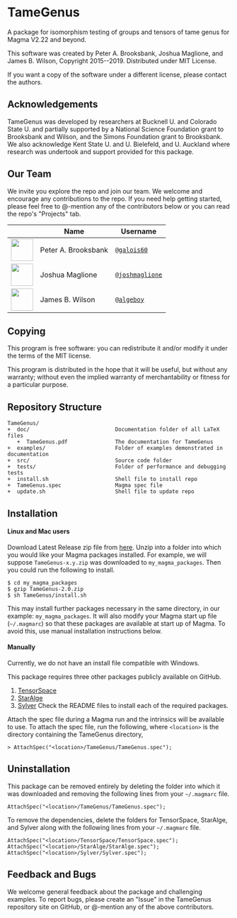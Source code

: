 # TameGenus

A package for isomorphism testing of groups and tensors of tame genus for Magma 
V2.22 and beyond. 

This software was created by Peter A. Brooksbank, Joshua Maglione, and James B. 
Wilson, Copyright 2015--2019. Distributed under MIT License.

If you want a copy of the software under a different license, please contact 
the authors. 



## Acknowledgements

TameGenus was developed by researchers at Bucknell U. and Colorado State U. and
partially supported by a National Science Foundation grant to Brooksbank and 
Wilson, and the Simons Foundation grant to Brooksbank.  We also acknowledge 
Kent State U. and U. Bielefeld, and U. Auckland where research was undertook 
and support provided for this package.



## Our Team

We invite you explore the repo and join our team.  We welcome and encourage any contributions to the repo. If you need help getting started, please feel free to @-mention any of the contributors below or you can read the repo's "Projects" tab.

|                                                                              | Name                | Username                         | 
-------------------------------------------------------------------------------|---------------------|----------------------------------|
<img src="https://avatars.githubusercontent.com/galois60" height="50px"/>      | Peter A. Brooksbank | [`@galois60`](https://github.com/galois60)                |
<img src="https://avatars.githubusercontent.com/joshmaglione" height="50px"/>  | Joshua Maglione     | [`@joshmaglione`](https://github.com/joshmaglione)        |
<img src="https://avatars.githubusercontent.com/algeboy" height="50px"/>       | James B. Wilson     | [`@algeboy`](https://github.com/algeboy)                  |



## Copying 

This program is free software: you can redistribute it and/or modify it 
under the terms of the MIT license.

This program is distributed in the hope that it will be useful, but without any
warranty; without even the implied warranty of merchantability or fitness for a
particular purpose. 



## Repository Structure
```
TameGenus/
+  doc/                           Documentation folder of all LaTeX files
   +  TameGenus.pdf               The documentation for TameGenus
+  examples/                      Folder of examples demonstrated in documentation
+  src/                           Source code folder 
+  tests/                         Folder of performance and debugging tests
+  install.sh                     Shell file to install repo
+  TameGenus.spec                 Magma spec file
+  update.sh                      Shell file to update repo
```



## Installation 

#### Linux and Mac users

Download Latest Release zip file from 
[here](https://github.com/thetensor-space/TameGenus/releases).
Unzip into a folder into which you would like your Magma packages installed.
For example, we will suppose `TameGenus-x.y.zip` was downloaded to 
`my_magma_packages`. Then you could run the following to install.
```
$ cd my_magma_packages
$ gzip TameGenus-2.0.zip
$ sh TameGenus/install.sh
```

This may install further packages necessary in the same directory, in our 
example: `my_magma_packages`. It will also modify your Magma start up file 
(`~/.magmarc`) so that these packages are available at start up of Magma. To 
avoid this, use manual installation instructions below.


#### Manually

Currently, we do not have an install file compatible with Windows. 

This package requires three other packages publicly available on GitHub.
  1. [TensorSpace](https://github.com/thetensor-space/TensorSpace)
  2. [StarAlge](https://github.com/thetensor-space/StarAlge)
  3. [Sylver](https://github.com/thetensor-space/Sylver)
Check the README files to install each of the required packages.

Attach the spec file during a Magma run and the intrinsics will be available
to use.  To attach the spec file, run the following, where `<location>` is the 
directory containing the TameGenus directory,
```
> AttachSpec("<location>/TameGenus/TameGenus.spec");
```



## Uninstallation

This package can be removed entirely by deleting the folder into which it was 
downloaded and removing the following lines from your `~/.magmarc` file.
```
AttachSpec("<location>/TameGenus/TameGenus.spec");
```

To remove the dependencies, delete the folders for TensorSpace, StarAlge, and 
Sylver along with the following lines from your `~/.magmarc` file.
```
AttachSpec("<location>/TensorSpace/TensorSpace.spec");
AttachSpec("<location>/StarAlge/StarAlge.spec");
AttachSpec("<location>/Sylver/Sylver.spec");
```



## Feedback and Bugs

We welcome general feedback about the package and challenging examples. To 
report bugs, please create an "Issue" in the TameGenus repository site on 
GitHub, or @-mention any of the above contributors. 

